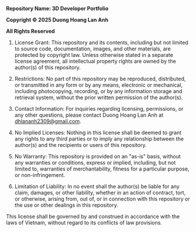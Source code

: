 **Repository Name: 3D Developer Portfolio**

**Copyright © 2025 Duong Hoang Lan Anh**

**All Rights Reserved**

1. License Grant:
   This repository and its contents, including but not limited to source code, documentation, images, and other materials, are protected by copyright law. Unless otherwise stated in a separate license agreement, all intellectual property rights are owned by the author(s) of this repository.

2. Restrictions:
   No part of this repository may be reproduced, distributed, or transmitted in any form or by any means, electronic or mechanical, including photocopying, recording, or by any information storage and retrieval system, without the prior written permission of the author(s).

3. Contact Information:
   For inquiries regarding licensing, permissions, or any other questions, please contact Duong Hoang Lan Anh at dhlananh2309@gmail.com.

4. No Implied Licenses:
   Nothing in this license shall be deemed to grant any rights to any third parties or to imply any relationship between the author(s) and the recipients or users of this repository.

5. No Warranty:
   This repository is provided on an "as-is" basis, without any warranties or conditions, express or implied, including, but not limited to, warranties of merchantability, fitness for a particular purpose, or non-infringement.

6. Limitation of Liability:
   In no event shall the author(s) be liable for any claim, damages, or other liability, whether in an action of contract, tort, or otherwise, arising from, out of, or in connection with this repository or the use or other dealings in this repository.

This license shall be governed by and construed in accordance with the laws of Vietnam, without regard to its conflicts of law provisions.
